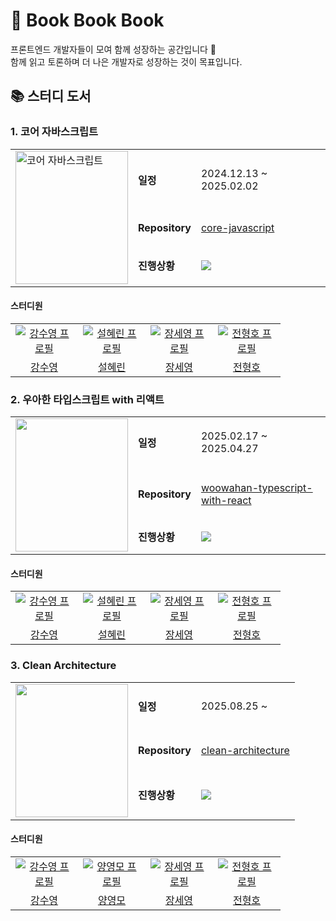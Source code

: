 # 🌳 Book Book Book

프론트엔드 개발자들이 모여 함께 성장하는 공간입니다 🌱 <br>
함께 읽고 토론하며 더 나은 개발자로 성장하는 것이 목표입니다.

## 📚 스터디 도서

<!--
진행상태 뱃지
예정: <img src="https://img.shields.io/badge/Scheduled-FFE5CA?style=flat-square&style=for-the-badge"/>
진행중: <img src="https://img.shields.io/badge/In_Progress-B4E4FF?style=flat-square&style=for-the-badge"/>
완료: <img src="https://img.shields.io/badge/Completed-E7CBEC?style=flat-square&style=for-the-badge"/> -->

### 1. 코어 자바스크립트

<table>
  <tr>
    <td rowspan="3" width="180px">
      <a href="https://product.kyobobook.co.kr/detail/S000001766397">
        <img src="https://contents.kyobobook.co.kr/sih/fit-in/458x0/pdt/9791158391720.jpg" alt="코어 자바스크립트" width="180" height="213">
      </a>
    </td>
    <td><strong>일정</strong></td>
    <td>2024.12.13 ~ 2025.02.02</td>
  </tr>
  <tr>
    <td><strong>Repository</strong></td>
    <td><a href="https://github.com/bookbookbook-fe/core-javascript">core-javascript</a></td>
  </tr>
  <tr>
    <td><strong>진행상황</strong></td>
    <td><img src="https://img.shields.io/badge/Completed-E7CBEC?style=flat-square&style=for-the-badge"/>
</td>
  </tr>
</table>

#### 스터디원

<table>
  <tr>
    <td align="center" width="92px">
      <a href="https://github.com/sooyoung159" target="_blank">
        <img src="https://avatars.githubusercontent.com/u/68948735?v=4" alt="강수영 프로필" />
      </a>
    </td>
    <td align="center" width="92px">
      <a href="/" target="_blank">
        <img src=https://avatars.githubusercontent.com/u/90893364?v=4" alt="설혜린 프로필" />
      </a>
    </td>
    <td align="center" width="92px">
      <a href="https://github.com/jangseyeong" target="_blank">
        <img src="https://avatars.githubusercontent.com/u/137787915?v=4" alt="장세영 프로필" />
      </a>
    </td>
    <td align="center" width="92px">
      <a href="/" target="_blank">
        <img src=https://avatars.githubusercontent.com/u/88872409?v=4" alt="전형호 프로필" />
      </a>
    </td>
  </tr>
  <tr>
    <td align="center">
      <a href="https://github.com/sooyoung159" target="_blank">강수영</a>
    </td>
    <td align="center">
      <a href="https://github.com/seolhyelin" target="_blank">설혜린</a>
    </td>
    <td align="center">
      <a href="https://github.com/jangseyeong" target="_blank">장세영</a>
    </td>
    <td align="center">
      <a href="https://github.com/kamja44" target="_blank">전형호</a>
    </td>
  </tr>
</table>

### 2. 우아한 타입스크립트 with 리액트

<table>
  <tr>
    <td rowspan="3" width="180px">
    <a href="https://product.kyobobook.co.kr/detail/S000210716282" alt="우아한 타입스크립트 with 리액트" width="180" height="213"><img src="https://contents.kyobobook.co.kr/sih/fit-in/458x0/pdt/9791169211567.jpg" width="180" height="213"/></a> 
      </a>
    </td>
    <td><strong>일정</strong></td>
    <td>2025.02.17 ~ 2025.04.27</td>
  </tr>
  <tr>
    <td><strong>Repository</strong></td>
    <td><a href="https://github.com/bookbookbook-fe/woowahan-typescript-with-react">woowahan-typescript-with-react</a></td>
  </tr>
  <tr>
    <td><strong>진행상황</strong></td>
    <td><img src="https://img.shields.io/badge/Paused-FFC0CB?style=flat-square&style=for-the-badge"/>

</td>
  </tr>
</table>

#### 스터디원

<table>
  <tr>
    <td align="center" width="92px">
      <a href="https://github.com/sooyoung159" target="_blank">
        <img src="https://avatars.githubusercontent.com/u/68948735?v=4" alt="강수영 프로필" />
      </a>
    </td>
    <td align="center" width="92px">
      <a href="/" target="_blank">
        <img src=https://avatars.githubusercontent.com/u/90893364?v=4" alt="설혜린 프로필" />
      </a>
    </td>
    <td align="center" width="92px">
      <a href="https://github.com/jangseyeong" target="_blank">
        <img src="https://avatars.githubusercontent.com/u/137787915?v=4" alt="장세영 프로필" />
      </a>
    </td>
    <td align="center" width="92px">
      <a href="/" target="_blank">
        <img src=https://avatars.githubusercontent.com/u/88872409?v=4" alt="전형호 프로필" />
      </a>
    </td>
  </tr>
  <tr>
    <td align="center">
      <a href="https://github.com/sooyoung159" target="_blank">강수영</a>
    </td>
    <td align="center">
      <a href="https://github.com/seolhyelin" target="_blank">설혜린</a>
    </td>
    <td align="center">
      <a href="https://github.com/jangseyeong" target="_blank">장세영</a>
    </td>
    <td align="center">
      <a href="https://github.com/kamja44" target="_blank">전형호</a>
    </td>
  </tr>
</table>

### 3. Clean Architecture

<table>
  <tr>
    <td rowspan="3" width="180px">
    <a href="https://product.kyobobook.co.kr/detail/S000001033082" alt="Clean Architecture" width="180" height="213"><img src="https://contents.kyobobook.co.kr/sih/fit-in/458x0/pdt/9788966262472.jpg" width="180" height="213"/></a> 
      </a>
    </td>
    <td><strong>일정</strong></td>
    <td>2025.08.25 ~</td>
  </tr>
  <tr>
    <td><strong>Repository</strong></td>
    <td><a href="https://github.com/bookbookbook-fe/clean-architecture">clean-architecture</a></td>
  </tr>
  <tr>
    <td><strong>진행상황</strong></td>
    <td><img src="https://img.shields.io/badge/In_Progress-B4E4FF?style=flat-square&style=for-the-badge"/>

</td>
  </tr>
</table>

#### 스터디원

<table>
  <tr>
    <td align="center" width="92px">
      <a href="https://github.com/sooyoung159" target="_blank">
        <img src="https://avatars.githubusercontent.com/u/68948735?v=4" alt="강수영 프로필" />
      </a>
    </td>
    <td align="center" width="92px">
      <a href="https://github.com/youngme92" target="_blank">
        <img src="https://avatars.githubusercontent.com/u/50010735?v=4" alt="양영모 프로필" />
      </a>
    </td>
    <td align="center" width="92px">
      <a href="https://github.com/jangseyeong" target="_blank">
        <img src="https://avatars.githubusercontent.com/u/137787915?v=4" alt="장세영 프로필" />
      </a>
    </td>
    <td align="center" width="92px">
      <a href="/" target="_blank">
        <img src=https://avatars.githubusercontent.com/u/88872409?v=4" alt="전형호 프로필" />
      </a>
    </td>
  </tr>
  <tr>
    <td align="center">
      <a href="https://github.com/sooyoung159" target="_blank">강수영</a>
    </td>
    <td align="center">
      <a href="https://github.com/youngme92" target="_blank">양영모</a>
    </td>
    <td align="center">
      <a href="https://github.com/jangseyeong" target="_blank">장세영</a>
    </td>
    <td align="center">
      <a href="https://github.com/kamja44" target="_blank">전형호</a>
    </td>
  </tr>
</table>

